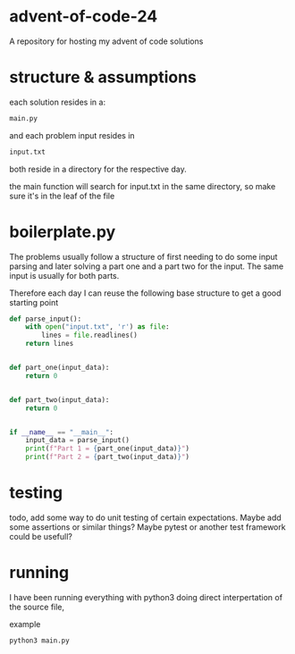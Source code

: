 # advent-of-code-24
A repository for hosting my advent of code solutions

# structure & assumptions
each solution resides in a:

```bash
main.py
```

and each problem input resides in

```bash
input.txt
```

both reside in a directory for the respective day.

the main function will search for input.txt in the same directory, so make sure it's in the leaf of the file

# boilerplate.py

The problems usually follow a structure of first needing to do some input parsing and later solving a part one and a part two for the input. The same input is usually for both parts.

Therefore each day I can reuse the following base structure to get a good starting point

```python
def parse_input():
    with open("input.txt", 'r') as file:
        lines = file.readlines()
    return lines


def part_one(input_data):
    return 0


def part_two(input_data):
    return 0


if __name__ == "__main__":
    input_data = parse_input()
    print(f"Part 1 = {part_one(input_data)}")
    print(f"Part 2 = {part_two(input_data)}")
```

# testing

todo, add some way to do unit testing of certain expectations. Maybe add some assertions or similar things? Maybe pytest or another test framework could be usefull?

# running

I have been running everything with python3 doing direct interpertation of the source file,

example

```bash
python3 main.py

```

